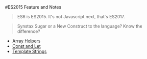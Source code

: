 #ES2015 Feature and Notes

>ES6 is ES2015. It's not Javascript next, that's ES2017. 

>Synstax Sugar or a New Construct to the language?
>Know the difference?

- [Array Helpers](/Arrays.md)
- [Const and Let](/LetConst.md)
- [Template Strings](/TemplateStrings.md)